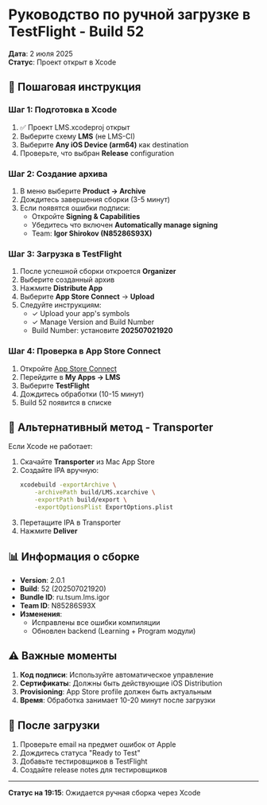 # Руководство по ручной загрузке в TestFlight - Build 52

**Дата**: 2 июля 2025  
**Статус**: Проект открыт в Xcode

## 📱 Пошаговая инструкция

### Шаг 1: Подготовка в Xcode
1. ✅ Проект LMS.xcodeproj открыт
2. Выберите схему **LMS** (не LMS-CI)
3. Выберите **Any iOS Device (arm64)** как destination
4. Проверьте, что выбран **Release** configuration

### Шаг 2: Создание архива
1. В меню выберите **Product → Archive**
2. Дождитесь завершения сборки (3-5 минут)
3. Если появятся ошибки подписи:
   - Откройте **Signing & Capabilities**
   - Убедитесь что включен **Automatically manage signing**
   - Team: **Igor Shirokov (N85286S93X)**

### Шаг 3: Загрузка в TestFlight
1. После успешной сборки откроется **Organizer**
2. Выберите созданный архив
3. Нажмите **Distribute App**
4. Выберите **App Store Connect** → **Upload**
5. Следуйте инструкциям:
   - ✓ Upload your app's symbols
   - ✓ Manage Version and Build Number
   - Build Number: установите **202507021920**

### Шаг 4: Проверка в App Store Connect
1. Откройте [App Store Connect](https://appstoreconnect.apple.com)
2. Перейдите в **My Apps → LMS**
3. Выберите **TestFlight**
4. Дождитесь обработки (10-15 минут)
5. Build 52 появится в списке

## 🔧 Альтернативный метод - Transporter

Если Xcode не работает:
1. Скачайте **Transporter** из Mac App Store
2. Создайте IPA вручную:
   ```bash
   xcodebuild -exportArchive \
       -archivePath build/LMS.xcarchive \
       -exportPath build/export \
       -exportOptionsPlist ExportOptions.plist
   ```
3. Перетащите IPA в Transporter
4. Нажмите **Deliver**

## 📊 Информация о сборке

- **Version**: 2.0.1
- **Build**: 52 (202507021920)
- **Bundle ID**: ru.tsum.lms.igor
- **Team ID**: N85286S93X
- **Изменения**: 
  - Исправлены все ошибки компиляции
  - Обновлен backend (Learning + Program модули)

## ⚠️ Важные моменты

1. **Код подписи**: Используйте автоматическое управление
2. **Сертификаты**: Должны быть действующие iOS Distribution
3. **Provisioning**: App Store profile должен быть актуальным
4. **Время**: Обработка занимает 10-20 минут после загрузки

## 📝 После загрузки

1. Проверьте email на предмет ошибок от Apple
2. Дождитесь статуса "Ready to Test"
3. Добавьте тестировщиков в TestFlight
4. Создайте release notes для тестировщиков

---

**Статус на 19:15**: Ожидается ручная сборка через Xcode 